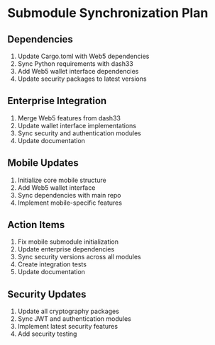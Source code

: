 # Submodule Synchronization Plan

## Dependencies
1. Update Cargo.toml with Web5 dependencies
2. Sync Python requirements with dash33
3. Add Web5 wallet interface dependencies
4. Update security packages to latest versions

## Enterprise Integration
1. Merge Web5 features from dash33
2. Update wallet interface implementations
3. Sync security and authentication modules
4. Update documentation

## Mobile Updates
1. Initialize core mobile structure
2. Add Web5 wallet interface
3. Sync dependencies with main repo
4. Implement mobile-specific features

## Action Items
1. Fix mobile submodule initialization
2. Update enterprise dependencies
3. Sync security versions across all modules
4. Create integration tests
5. Update documentation

## Security Updates
1. Update all cryptography packages
2. Sync JWT and authentication modules
3. Implement latest security features
4. Add security testing
